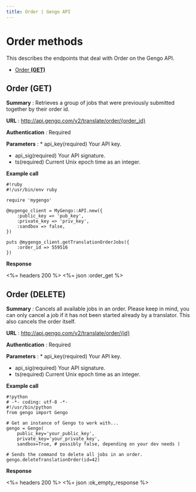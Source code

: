 ```yaml
---
title: Order | Gengo API
---
```


# Order methods

This describes the endpoints that deal with Order on the Gengo API.

* [Order __(GET)__](#order-get)

## Order (GET)

__Summary__
: Retrieves a group of jobs that were previously submitted together by their order id.

__URL__
: http://api.gengo.com/v2/translate/order/{order_id}

__Authentication__
: Required

__Parameters__
: * api_key(required) Your API key.
  * api_sig(required) Your API signature.
  * ts(required) Current Unix epoch time as an integer.

__Example call__

    #!ruby
    #!/usr/bin/env ruby

    require 'mygengo'

    @mygengo_client = MyGengo::API.new({
        :public_key => 'pub_key',
        :private_key => 'priv_key',
        :sandbox => false,
    })

    puts @mygengo_client.getTranslationOrderJobs({
        :order_id => 559516
    })


__Response__

<%= headers 200 %>
<%= json :order_get %>

## Order (DELETE)

__Summary__
: Cancels all available jobs in an order. Please keep in mind, you can only cancel a job if it has not been started already by a translator. This also cancels the order itself.

__URL__
: http://api.gengo.com/v2/translate/order/{id}

__Authentication__
: Required

__Parameters__
: * api_key(required) Your API key.
  * api_sig(required) Your API signature.
  * ts(required) Current Unix epoch time as an integer.

__Example call__

    #!python
    # -*- coding: utf-8 -*-
    #!/usr/bin/python
    from gengo import Gengo

    # Get an instance of Gengo to work with...
    gengo = Gengo(
        public_key='your_public_key',
        private_key='your_private_key',
        sandbox=True, # possibly false, depending on your dev needs )

    # Sends the command to delete all jobs in an order.
    gengo.deleteTranslationOrder(id=42)

__Response__

<%= headers 200 %>
<%= json :ok_empty_response %>